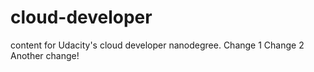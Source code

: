 # cloud-developer
content for Udacity's cloud developer nanodegree.
Change 1
Change 2
Another change!
